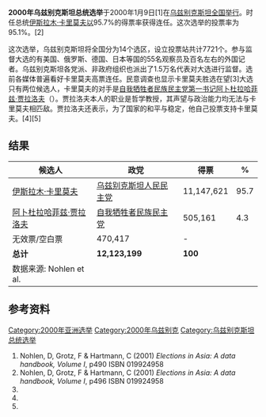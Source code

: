 **2000年乌兹别克斯坦总统选举**于2000年1月9日\[1\]在[乌兹别克斯坦全国举行](../Page/乌兹别克斯坦.md "wikilink")。时任总统[伊斯拉木·卡里莫夫以](https://zh.wikipedia.org/wiki/伊斯拉木·卡里莫夫 "wikilink")95.7%的得票率获得连任。这次选举的投票率为95.1%。\[2\]

这次选举，乌兹别克斯坦将全国分为14个选区，设立投票站共计7721个。参与监督大选的有美国、俄罗斯、德国、日本等国的55名观察员及百名左右的外国记者。乌兹别克斯坦各党派、非政府组织也派出了1.5万名代表对大选进行监督。选前各媒体普遍看好卡里莫夫高票连任。民意调查也显示卡里莫夫胜选在望\[3\]大选只有两位候选人，卡里莫夫的对手是[自我牺牲者民族民主党第一书记](../Page/自我牺牲者民族民主党.md "wikilink")[阿卜杜拉哈菲兹·贾拉洛夫](https://zh.wikipedia.org/wiki/阿卜杜拉哈菲兹·贾拉洛夫 "wikilink")（）。贾拉洛夫本人的职业是哲学教授，其声望与政治能力均无法与卡里莫夫相匹敌。贾拉洛夫还表示，为了国家的和平与稳定，他自己投票支持卡里莫夫。\[4\]\[5\]

## 结果

| 候选人                                                                   | 政党                                               | 得票         | %    |
| --------------------------------------------------------------------- | ------------------------------------------------ | ---------- | ---- |
| [伊斯拉木·卡里莫夫](https://zh.wikipedia.org/wiki/伊斯拉木·卡里莫夫 "wikilink")       | [乌兹别克斯坦人民民主党](../Page/乌兹别克斯坦人民民主党.md "wikilink") | 11,147,621 | 95.7 |
| [阿卜杜拉哈菲兹·贾拉洛夫](https://zh.wikipedia.org/wiki/阿卜杜拉哈菲兹·贾拉洛夫 "wikilink") | [自我牺牲者民族民主党](../Page/自我牺牲者民族民主党.md "wikilink")   | 505,161    | 4.3  |
| 无效票/空白票                                                               | 470,417                                          | \-         |      |
| **总计**                                                                | **12,123,199**                                   | **100**    |      |
| 数据来源: Nohlen et al.                                                   |                                                  |            |      |

## 参考资料

[Category:2000年亚洲选举](https://zh.wikipedia.org/wiki/Category:2000年亚洲选举 "wikilink")
[Category:2000年乌兹别克](https://zh.wikipedia.org/wiki/Category:2000年乌兹别克 "wikilink")
[Category:乌兹别克斯坦总统选举](https://zh.wikipedia.org/wiki/Category:乌兹别克斯坦总统选举 "wikilink")

1.  Nohlen, D, Grotz, F & Hartmann, C (2001) *Elections in Asia: A data
    handbook, Volume I*, p490 ISBN 019924958
2.  Nohlen, D, Grotz, F & Hartmann, C (2001) *Elections in Asia: A data
    handbook, Volume I*, p496 ISBN 019924958
3.
4.
5.